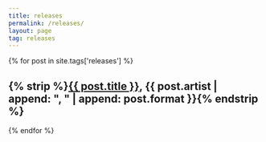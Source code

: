 ```yaml
---
title: releases
permalink: /releases/
layout: page
tag: releases
---
```


{% for post in site.tags['releases'] %}
  <h2>{% strip %}<a class="post-link" href="{{ post.url }}">{{ post.title }}</a>, {{ post.artist | append: ", " | append: post.format }}{% endstrip %}</h2>
{% endfor %}
